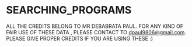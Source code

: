 # SEARCHING_PROGRAMS
ALL THE CREDITS BELONG TO MR DEBABRATA PAUL.
FOR ANY KIND OF FAIR USE OF THESE DATA , PLEASE CONTACT TO dpaul9806@gmail.com.
PLEASE GIVE PROPER CREDITS IF YOU ARE USING THESE :)
